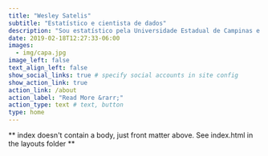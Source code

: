 ```yaml
---
title: "Wesley Satelis"
subtitle: "Estatístico e cientista de dados"
description: "Sou estatístico pela Universidade Estadual de Campinas e já atuei no setores da saúde, agricultura e meio ambiente e atualmente no financeiro. Fascinado por soluções de problemas de importancia científica e social, busco disseminar conhecimentos em análise de dados, com métodos consolidados e resultados reprodutíveis. Fique à vontade para entrar em contato."
date: 2019-02-18T12:27:33-06:00
images:
  - img/capa.jpg
image_left: false
text_align_left: false
show_social_links: true # specify social accounts in site config
show_action_link: true
action_link: /about
action_label: "Read More &rarr;"
action_type: text # text, button
type: home
---
```


** index doesn't contain a body, just front matter above.
See index.html in the layouts folder **
